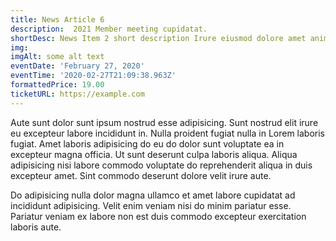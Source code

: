 ```yaml
---
title: News Article 6
description:  2021 Member meeting cupidatat.
shortDesc: News Item 2 short description Irure eiusmod dolore amet anim non laboris amet.
img: 
imgAlt: some alt text
eventDate: 'February 27, 2020'
eventTime: '2020-02-27T21:09:38.963Z'
formattedPrice: 19.00
ticketURL: https://example.com
---
```



Aute sunt dolor sunt ipsum nostrud esse adipisicing. Sunt nostrud elit irure eu excepteur labore incididunt in. Nulla proident fugiat nulla in Lorem laboris fugiat. Amet laboris adipisicing do eu do dolor sunt voluptate ea in excepteur magna officia. Ut sunt deserunt culpa laboris aliqua. Aliqua adipisicing nisi labore commodo voluptate do reprehenderit aliqua in duis excepteur amet. Sint commodo deserunt dolore velit irure aute.

Do adipisicing nulla dolor magna ullamco et amet labore cupidatat ad incididunt adipisicing. Velit enim veniam nisi do minim pariatur esse. Pariatur veniam ex labore non est duis commodo excepteur exercitation laboris aute. 